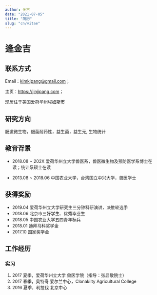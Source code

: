 ```yaml
---
author: 金吉
date: "2021-07-05"
title: "简历"
slug: "cn/vitae"
---
```


# 逄金吉

## 联系方式

Email：kimkipang@gmail.com；

主页：<https://jinjipang.com>；

现居住于美国爱荷华州埃姆斯市

## 研究方向

肠道微生物，细菌耐药性，益生菌，益生元, 生物统计

## 教育背景

- 2018.08 ~ 202X 爱荷华州立大学兽医系，兽医微生物及预防医学系博士在读；统计系硕士在读

- 2013.08 ~ 2018.06 中国农业大学，台湾国立中兴大学，兽医学士

## 获得奖励

- 2019.04 爱荷华州立大学研究生三分钟科研演讲，决胜轮选手
- 2018.06 北京市三好学生、优秀毕业生
- 2018.05 中国农业大学五四青年标兵
- 2018.01 迪拜马科奖学金
- 2017.10 国家奖学金



## 工作经历

### 实习

1. 2017 夏季，爱荷华州立大学 兽医学院（指导：张启敬院士）
2. 2017 春季，奥特奇 爱尔兰中心，Clonakilty Agricultural College
3. 2016 夏季，利拉伐 北京中心







